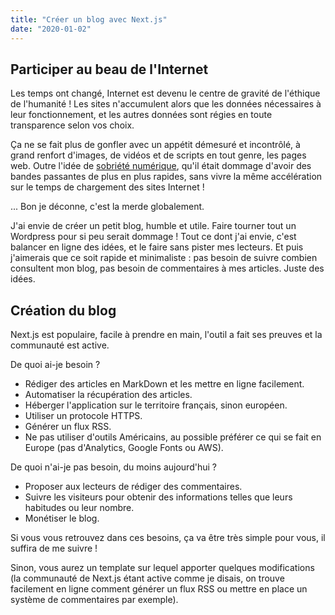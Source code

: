 ```yaml
---
title: "Créer un blog avec Next.js"
date: "2020-01-02"
---
```


## Participer au beau de l'Internet

Les temps ont changé, Internet est devenu le centre de gravité de l'éthique de l'humanité ! Les sites n'accumulent alors que les données nécessaires à leur fonctionnement, et les autres données sont régies en toute transparence selon vos choix.

Ça ne se fait plus de gonfler avec un appétit démesuré et incontrôlé, à grand renfort d'images, de vidéos et de scripts en tout genre, les pages web. Outre l'idée de [sobriété numérique](https://signal.eu.org/blog/2020/07/15/la-sobriete-numerique-oui-mais-pour-quoi-faire/), qu'il était dommage d'avoir des bandes passantes de plus en plus rapides, sans vivre la même accélération sur le temps de chargement des sites Internet !

... Bon je déconne, c'est la merde globalement.

J'ai envie de créer un petit blog, humble et utile. Faire tourner tout un Wordpress pour si peu serait dommage ! Tout ce dont j'ai envie, c'est balancer en ligne des idées, et le faire sans pister mes lecteurs. Et puis j'aimerais que ce soit rapide et minimaliste : pas besoin de suivre combien consultent mon blog, pas besoin de commentaires à mes articles. Juste des idées.

## Création du blog

Next.js est populaire, facile à prendre en main, l'outil a fait ses preuves et la communauté est active.

De quoi ai-je besoin ?

- Rédiger des articles en MarkDown et les mettre en ligne facilement.
- Automatiser la récupération des articles.
- Héberger l'application sur le territoire français, sinon européen.
- Utiliser un protocole HTTPS.
- Générer un flux RSS.
- Ne pas utiliser d'outils Américains, au possible préférer ce qui se fait en Europe (pas d'Analytics, Google Fonts ou AWS).

De quoi n'ai-je pas besoin, du moins aujourd'hui ?

- Proposer aux lecteurs de rédiger des commentaires.
- Suivre les visiteurs pour obtenir des informations telles que leurs habitudes ou leur nombre.
- Monétiser le blog.

Si vous vous retrouvez dans ces besoins, ça va être très simple pour vous, il suffira de me suivre !

Sinon, vous aurez un template sur lequel apporter quelques modifications (la communauté de Next.js étant active comme je disais, on trouve facilement en ligne comment générer un flux RSS ou mettre en place un système de commentaires par exemple).

